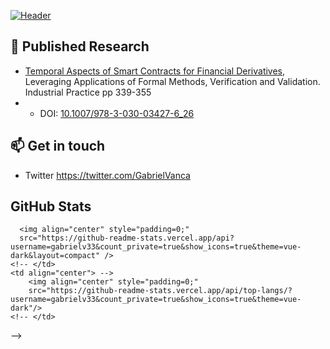[![Header](https://github.com/gabrielv33/gabrielv33/blob/main/header.jpg?raw=true "Header")](https://twitter.com/GabrielVanca)


<!-- ### Hi there 👋 -->

<!--
Here are some ideas to get you started:

- 🔭 I’m currently working on ...
- 🌱 I’m currently learning ...
- 👯 I’m looking to collaborate on ...
- 🤔 I’m looking for help with ...
- 💬 Ask me about ...
- 📫 How to reach me: ...
- 😄 Pronouns: ...
- ⚡ Fun fact: ...
-->

## 🔬 Published Research

- [Temporal Aspects of Smart Contracts for Financial Derivatives](https://www.researchgate.net/publication/328586457_Temporal_Aspects_of_Smart_Contracts_for_Financial_Derivatives_8th_International_Symposium_ISoLA_2018_Limassol_Cyprus_November_5-9_2018_Proceedings_Part_IV), Leveraging Applications of Formal Methods, Verification and Validation. Industrial Practice pp 339-355
- - DOI: [10.1007/978-3-030-03427-6_26](http://dx.doi.org/10.1007/978-3-030-03427-6_26)

## 📫 Get in touch

- Twitter https://twitter.com/GabrielVanca

## GitHub Stats

<!-- Themes: https://github.com/anuraghazra/github-readme-stats/blob/master/themes/README.md -->

<!-- <table>
  <tr>
    <td align="center"> -->
      <img align="center" style="padding=0;"
      src="https://github-readme-stats.vercel.app/api?username=gabrielv33&count_private=true&show_icons=true&theme=vue-dark&layout=compact" />
    <!-- </td>
    <td align="center"> -->
        <img align="center" style="padding=0;"
        src="https://github-readme-stats.vercel.app/api/top-langs/?username=gabrielv33&count_private=true&show_icons=true&theme=vue-dark"/>
    <!-- </td>
  </tr>
</table> -->
